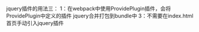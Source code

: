 jquery插件的用法三：
1：在webpack中使用ProvidePlugin插件，会将ProvidePlugin中定义的插件 jquery合并打包到bundle中
3：不需要在index.html首页手动引入jquery插件